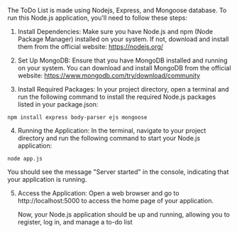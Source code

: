 The ToDo List is made using Nodejs, Express, and Mongoose database.
To run this Node.js application, you'll need to follow these steps:

1. Install Dependencies: Make sure you have Node.js and npm (Node Package Manager) installed on your system. If not, download and install them from the official website: https://nodejs.org/

2. Set Up MongoDB: Ensure that you have MongoDB installed and running on your system. You can download and install MongoDB from the official website: https://www.mongodb.com/try/download/community

3. Install Required Packages: In your project directory, open a terminal and run the following command to install the required Node.js packages listed in your package.json:

`npm install express body-parser ejs mongoose`

4. Running the Application: In the terminal, navigate to your project directory and run the following command to start your Node.js application:

`node app.js`

You should see the message "Server started" in the console, indicating that your application is running.

5. Access the Application: Open a web browser and go to http://localhost:5000 to access the home page of your application.

   Now, your Node.js application should be up and running, allowing you to register, log in, and manage a to-do list



